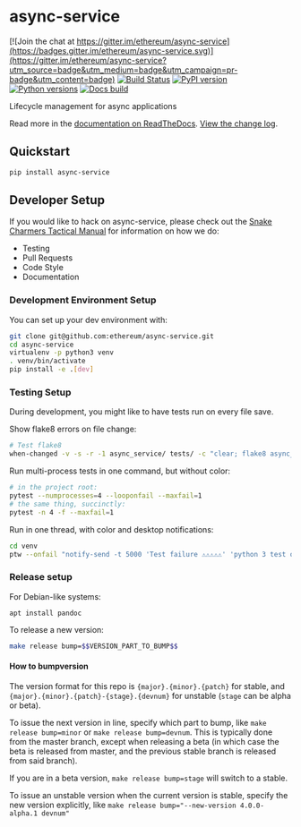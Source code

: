 # async-service

[![Join the chat at https://gitter.im/ethereum/async-service](https://badges.gitter.im/ethereum/async-service.svg)](https://gitter.im/ethereum/async-service?utm_source=badge&utm_medium=badge&utm_campaign=pr-badge&utm_content=badge)
[![Build Status](https://circleci.com/gh/ethereum/async-service.svg?style=shield)](https://circleci.com/gh/ethereum/async-service)
[![PyPI version](https://badge.fury.io/py/async-service.svg)](https://badge.fury.io/py/async-service)
[![Python versions](https://img.shields.io/pypi/pyversions/async-service.svg)](https://pypi.python.org/pypi/async-service)
[![Docs build](https://readthedocs.org/projects/async-service/badge/?version=latest)](http://async-service.readthedocs.io/en/latest/?badge=latest)
   

Lifecycle management for async applications

Read more in the [documentation on ReadTheDocs](https://async-service.readthedocs.io/). [View the change log](https://async-service.readthedocs.io/en/latest/release_notes.html).

## Quickstart

```sh
pip install async-service
```

## Developer Setup

If you would like to hack on async-service, please check out the [Snake Charmers
Tactical Manual](https://github.com/ethereum/snake-charmers-tactical-manual)
for information on how we do:

- Testing
- Pull Requests
- Code Style
- Documentation

### Development Environment Setup

You can set up your dev environment with:

```sh
git clone git@github.com:ethereum/async-service.git
cd async-service
virtualenv -p python3 venv
. venv/bin/activate
pip install -e .[dev]
```

### Testing Setup

During development, you might like to have tests run on every file save.

Show flake8 errors on file change:

```sh
# Test flake8
when-changed -v -s -r -1 async_service/ tests/ -c "clear; flake8 async_service tests && echo 'flake8 success' || echo 'error'"
```

Run multi-process tests in one command, but without color:

```sh
# in the project root:
pytest --numprocesses=4 --looponfail --maxfail=1
# the same thing, succinctly:
pytest -n 4 -f --maxfail=1
```

Run in one thread, with color and desktop notifications:

```sh
cd venv
ptw --onfail "notify-send -t 5000 'Test failure ⚠⚠⚠⚠⚠' 'python 3 test on async-service failed'" ../tests ../async_service
```

### Release setup

For Debian-like systems:
```
apt install pandoc
```

To release a new version:

```sh
make release bump=$$VERSION_PART_TO_BUMP$$
```

#### How to bumpversion

The version format for this repo is `{major}.{minor}.{patch}` for stable, and
`{major}.{minor}.{patch}-{stage}.{devnum}` for unstable (`stage` can be alpha or beta).

To issue the next version in line, specify which part to bump,
like `make release bump=minor` or `make release bump=devnum`. This is typically done from the
master branch, except when releasing a beta (in which case the beta is released from master,
and the previous stable branch is released from said branch).

If you are in a beta version, `make release bump=stage` will switch to a stable.

To issue an unstable version when the current version is stable, specify the
new version explicitly, like `make release bump="--new-version 4.0.0-alpha.1 devnum"`

